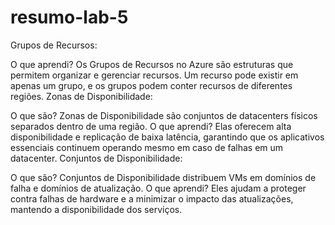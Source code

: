 # resumo-lab-5

Grupos de Recursos:

O que aprendi? Os Grupos de Recursos no Azure são estruturas que permitem organizar e gerenciar recursos. Um recurso pode existir em apenas um grupo, e os grupos podem conter recursos de diferentes regiões.
Zonas de Disponibilidade:

O que são? Zonas de Disponibilidade são conjuntos de datacenters físicos separados dentro de uma região.
O que aprendi? Elas oferecem alta disponibilidade e replicação de baixa latência, garantindo que os aplicativos essenciais continuem operando mesmo em caso de falhas em um datacenter.
Conjuntos de Disponibilidade:

O que são? Conjuntos de Disponibilidade distribuem VMs em domínios de falha e domínios de atualização.
O que aprendi? Eles ajudam a proteger contra falhas de hardware e a minimizar o impacto das atualizações, mantendo a disponibilidade dos serviços.

